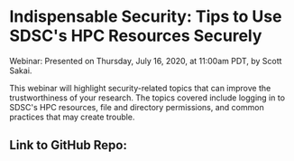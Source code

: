 # Indispensable Security: Tips to Use SDSC's HPC Resources Securely

Webinar: Presented on Thursday, July 16, 2020, at 11:00am PDT, by Scott Sakai.

This webinar will highlight security-related topics that can improve the trustworthiness of your research. The topics covered include logging in to SDSC's HPC resources, file and directory permissions, and common practices that may create trouble.

## Link to GitHub Repo:

